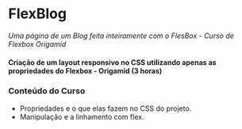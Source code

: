 # FlexBlog


*_Uma página de um Blog feita inteiramente com o FlesBox - Curso de Flexbox Origamid_*


#### Criação de um layout responsivo no CSS utilizando apenas as propriedades do Flexbox - Origamid (3 horas)

###  Conteúdo do Curso

* Propriedades e o que elas fazem no CSS do projeto.
* Manipulação e a linhamento com flex.

